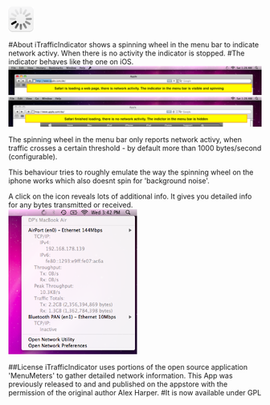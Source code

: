 <img width="50px" src="https://github.com/Daij-Djan/iTrafficIndicator/raw/master/Resources/html/ipliLogo.png"/>

#About
iTrafficIndicator shows a spinning wheel in the menu bar to indicate network activy. When there is no activity the indicator is stopped.
#The indicator behaves like the one on iOS.
<img width="570px" src="https://github.com/Daij-Djan/iTrafficIndicator/raw/master/Resources/html/ipli1.png"/>
<img width="570px" src="https://github.com/Daij-Djan/iTrafficIndicator/raw/master/Resources/html/ipli2.png"/>

The spinning wheel in the menu bar only reports network activy, when traffic crosses a certain threshold - by default more than 1000 bytes/second (configurable).

This behaviour tries to roughly emulate the way the spinning wheel on the iphone works which also doesnt spin for 'background noise'.


A click on the icon reveals lots of additional info. It gives you detailed info for any bytes transmitted or received.
<img width="256px" src="https://github.com/Daij-Djan/iTrafficIndicator/raw/master/Resources/html/ipli3.png"/>

##License
iTrafficIndicator uses portions of the open source application 'MenuMeters' to gather detailed network information. This App was previously released to and and published on the appstore with the permission of the original author Alex Harper.
#It is now available under GPL